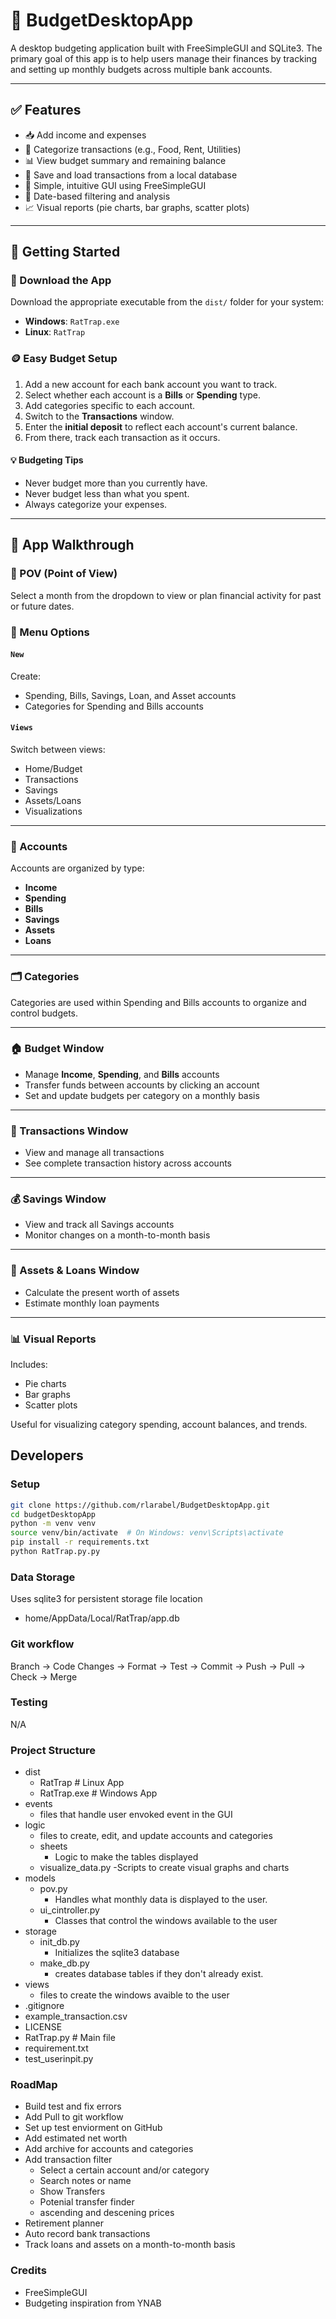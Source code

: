 # 💸 BudgetDesktopApp

A desktop budgeting application built with FreeSimpleGUI and SQLite3. The primary goal of this app is to help users manage their finances by tracking and setting up monthly budgets across multiple bank accounts.

---

## ✅ Features

- 📥 Add income and expenses
- 🧾 Categorize transactions (e.g., Food, Rent, Utilities)
- 📊 View budget summary and remaining balance
- 💾 Save and load transactions from a local database
- 🧠 Simple, intuitive GUI using FreeSimpleGUI
- 📆 Date-based filtering and analysis
- 📈 Visual reports (pie charts, bar graphs, scatter plots)

---

## 🚀 Getting Started

### 🧾 Download the App

Download the appropriate executable from the `dist/` folder for your system:

- **Windows**: `RatTrap.exe`
- **Linux**: `RatTrap`

### 🪙 Easy Budget Setup

1. Add a new account for each bank account you want to track.
2. Select whether each account is a **Bills** or **Spending** type.
3. Add categories specific to each account.
4. Switch to the **Transactions** window.
5. Enter the **initial deposit** to reflect each account's current balance.
6. From there, track each transaction as it occurs.

#### 💡 Budgeting Tips
- Never budget more than you currently have.
- Never budget less than what you spent.
- Always categorize your expenses.

---

## 🧭 App Walkthrough

### 🔄 POV (Point of View)
Select a month from the dropdown to view or plan financial activity for past or future dates.

### 🧾 Menu Options

#### `New`
Create:
- Spending, Bills, Savings, Loan, and Asset accounts
- Categories for Spending and Bills accounts

#### `Views`
Switch between views:
- Home/Budget
- Transactions
- Savings
- Assets/Loans
- Visualizations

---

### 💼 Accounts

Accounts are organized by type:

- **Income**
- **Spending**
- **Bills**
- **Savings**
- **Assets**
- **Loans**

---

### 🗂️ Categories

Categories are used within Spending and Bills accounts to organize and control budgets.

---

### 🏠 Budget Window

- Manage **Income**, **Spending**, and **Bills** accounts
- Transfer funds between accounts by clicking an account
- Set and update budgets per category on a monthly basis

---

### 🧾 Transactions Window

- View and manage all transactions
- See complete transaction history across accounts

---

### 💰 Savings Window

- View and track all Savings accounts
- Monitor changes on a month-to-month basis

---

### 🏦 Assets & Loans Window

- Calculate the present worth of assets
- Estimate monthly loan payments

---

### 📊 Visual Reports

Includes:
- Pie charts
- Bar graphs
- Scatter plots

Useful for visualizing category spending, account balances, and trends.

## Developers
### Setup 
```bash
git clone https://github.com/rlarabel/BudgetDesktopApp.git
cd budgetDesktopApp
python -m venv venv
source venv/bin/activate  # On Windows: venv\Scripts\activate
pip install -r requirements.txt
python RatTrap.py.py
```

### Data Storage
Uses sqlite3 for persistent storage
file location
- home/AppData/Local/RatTrap/app.db

### Git workflow
Branch -> Code Changes -> Format -> Test -> Commit -> Push -> Pull -> Check -> Merge 

### Testing
N/A

### Project Structure
- dist
  - RatTrap   # Linux App
  - RatTrap.exe   # Windows App
- events
  - files that handle user envoked event in the GUI 
- logic
  - files to create, edit, and update accounts and categories
  - sheets
    - Logic to make the tables displayed
  - visualize_data.py 
    -Scripts to create visual graphs and charts
- models
  - pov.py
    - Handles what monthly data is displayed to the user.
  - ui_cintroller.py
    - Classes that control the windows available to the user
- storage
  - init_db.py
    - Initializes the sqlite3 database
  - make_db.py
    - creates database tables if they don't already exist. 
- views
  - files to create the windows avaible to the user
- .gitignore
- example_transaction.csv
- LICENSE
- RatTrap.py  # Main file
- requirement.txt
- test_userinpit.py

### RoadMap
- Build test and fix errors
- Add Pull to git workflow
- Set up test enviorment on GitHub
- Add estimated net worth
- Add archive for accounts and categories
- Add transaction filter
  - Select a certain account and/or category 
  - Search notes or name
  - Show Transfers
  - Potenial transfer finder
  - ascending and descening prices
- Retirement planner
- Auto record bank transactions
- Track loans and assets on a month-to-month basis

### Credits
- FreeSimpleGUI
- Budgeting inspiration from YNAB